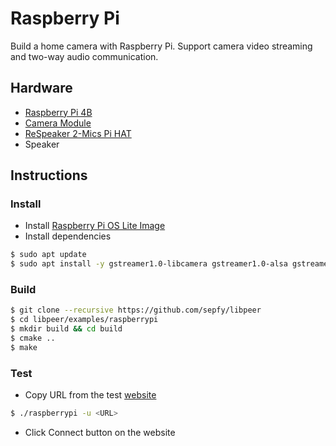 # Raspberry Pi

Build a home camera with Raspberry Pi. Support camera video streaming and two-way audio communication.

## Hardware

* [Raspberry Pi 4B](https://www.raspberrypi.com/products/raspberry-pi-4-model-b/)
* [Camera Module](https://www.raspberrypi.com/products/camera-module-v2/)
* [ReSpeaker 2-Mics Pi HAT](https://wiki.seeedstudio.com/ReSpeaker_2_Mics_Pi_HAT_Raspberry/)
* Speaker

## Instructions
### Install
* Install [Raspberry Pi OS Lite Image](https://www.raspberrypi.com/software/operating-systems/)
* Install dependencies
```bash
$ sudo apt update
$ sudo apt install -y gstreamer1.0-libcamera gstreamer1.0-alsa gstreamer1.0-tools gstreamer1.0-plugins-bad gstreamer1.0-plugins-ugly gstreamer1.0-plugins-good libgstreamer1.0-dev git cmake
```

### Build
```bash
$ git clone --recursive https://github.com/sepfy/libpeer
$ cd libpeer/examples/raspberrypi
$ mkdir build && cd build
$ cmake ..
$ make
```

### Test
- Copy URL from the test [website](https://sepfy.github.io/libpeer)
```bash
$ ./raspberrypi -u <URL>
```
- Click Connect button on the website

